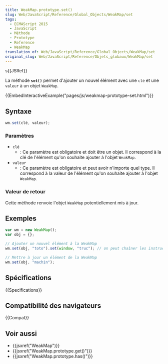 ```yaml
---
title: WeakMap.prototype.set()
slug: Web/JavaScript/Reference/Global_Objects/WeakMap/set
tags:
  - ECMAScript 2015
  - JavaScript
  - Méthode
  - Prototype
  - Reference
  - WeakMap
translation_of: Web/JavaScript/Reference/Global_Objects/WeakMap/set
original_slug: Web/JavaScript/Reference/Objets_globaux/WeakMap/set
---
```


s{{JSRef}}

La méthode **`set()`** permet d'ajouter un nouvel élément avec une `clé` et une `valeur` à un objet `WeakMap`.

{{EmbedInteractiveExample("pages/js/weakmap-prototype-set.html")}}

## Syntaxe

```js
wm.set(clé, valeur);
```

### Paramètres

- `clé`
  - : Ce paramètre est obligatoire et doit être un objet. Il correspond à la clé de l'élément qu'on souhaite ajouter à l'objet `WeakMap`.
- `valeur`
  - : Ce paramètre est obligatoire et peut avoir n'importe quel type. Il correspond à la valeur de l'élément qu'on souhaite ajouter à l'objet `WeakMap`.

### Valeur de retour

Cette méthode renvoie l'objet `WeakMap` potentiellement mis à jour.

## Exemples

```js
var wm = new WeakMap();
var obj = {};

// Ajouter un nouvel élément à la WeakMap
wm.set(obj, "toto").set(window, "truc"); // on peut chaîner les instructions

// Mettre à jour un élément de la WeakMap
wm.set(obj, "machin");
```

## Spécifications

{{Specifications}}

## Compatibilité des navigateurs

{{Compat}}

## Voir aussi

- {{jsxref("WeakMap")}}
- {{jsxref("WeakMap.prototype.get()")}}
- {{jsxref("WeakMap.prototype.has()")}}
